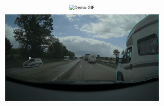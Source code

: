 <p align="center">
  <img src="./zod_gif.gif" alt="Demo GIF">
</p>

<p align="center">
  <img src="./zod_seg.gif" alt="Demo GIF">
</p>
